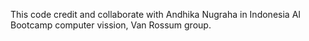 This code credit and collaborate with Andhika Nugraha in Indonesia AI Bootcamp computer vission, Van Rossum group.
